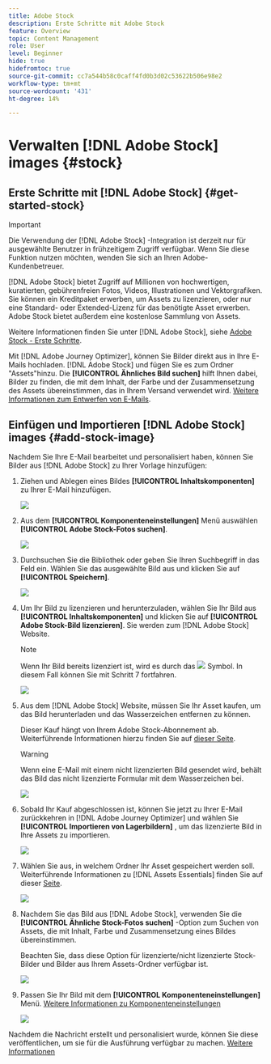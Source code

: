 ```yaml
---
title: Adobe Stock
description: Erste Schritte mit Adobe Stock
feature: Overview
topic: Content Management
role: User
level: Beginner
hide: true
hidefromtoc: true
source-git-commit: cc7a544b58c0caff4fd0b3d02c53622b506e98e2
workflow-type: tm+mt
source-wordcount: '431'
ht-degree: 14%

---
```


# Verwalten [!DNL Adobe Stock] images {#stock}

## Erste Schritte mit [!DNL Adobe Stock] {#get-started-stock}

>[!IMPORTANT]
>
> Die Verwendung der [!DNL Adobe Stock] -Integration ist derzeit nur für ausgewählte Benutzer in frühzeitigem Zugriff verfügbar. Wenn Sie diese Funktion nutzen möchten, wenden Sie sich an Ihren Adobe-Kundenbetreuer.

[!DNL Adobe Stock] bietet Zugriff auf Millionen von hochwertigen, kuratierten, gebührenfreien Fotos, Videos, Illustrationen und Vektorgrafiken. Sie können ein Kreditpaket erwerben, um Assets zu lizenzieren, oder nur eine Standard- oder Extended-Lizenz für das benötigte Asset erwerben. Adobe Stock bietet außerdem eine kostenlose Sammlung von Assets.

Weitere Informationen finden Sie unter [!DNL Adobe Stock], siehe [Adobe Stock - Erste Schritte](https://helpx.adobe.com/stock/get-started.html).

Mit [!DNL Adobe Journey Optimizer], können Sie Bilder direkt aus in Ihre E-Mails hochladen. [!DNL Adobe Stock] und fügen Sie es zum Ordner &quot;Assets&quot;hinzu. Die **[!UICONTROL Ähnliches Bild suchen]** hilft Ihnen dabei, Bilder zu finden, die mit dem Inhalt, der Farbe und der Zusammensetzung des Assets übereinstimmen, das in Ihrem Versand verwendet wird.
[Weitere Informationen zum Entwerfen von E-Mails](design-emails.md).

## Einfügen und Importieren [!DNL Adobe Stock] images {#add-stock-image}

Nachdem Sie Ihre E-Mail bearbeitet und personalisiert haben, können Sie Bilder aus [!DNL Adobe Stock] zu Ihrer Vorlage hinzufügen:

1. Ziehen und Ablegen eines Bildes **[!UICONTROL Inhaltskomponenten]** zu Ihrer E-Mail hinzufügen.

   ![](assets/stock_1.png)

1. Aus dem **[!UICONTROL Komponenteneinstellungen]** Menü auswählen **[!UICONTROL Adobe Stock-Fotos suchen]**.

   ![](assets/stock_2.png)

1. Durchsuchen Sie die Bibliothek oder geben Sie Ihren Suchbegriff in das Feld ein. Wählen Sie das ausgewählte Bild aus und klicken Sie auf **[!UICONTROL Speichern]**.

   ![](assets/stock_3.png)

1. Um Ihr Bild zu lizenzieren und herunterzuladen, wählen Sie Ihr Bild aus **[!UICONTROL Inhaltskomponenten]** und klicken Sie auf **[!UICONTROL Adobe Stock-Bild lizenzieren]**. Sie werden zum [!DNL Adobe Stock] Website.

   >[!NOTE]
   > Wenn Ihr Bild bereits lizenziert ist, wird es durch das ![](assets/stock_10.png) Symbol. In diesem Fall können Sie mit Schritt 7 fortfahren.

   ![](assets/stock_4.png)

1. Aus dem [!DNL Adobe Stock] Website, müssen Sie Ihr Asset kaufen, um das Bild herunterladen und das Wasserzeichen entfernen zu können.

   Dieser Kauf hängt von Ihrem Adobe Stock-Abonnement ab. Weiterführende Informationen hierzu finden Sie auf [dieser Seite](https://stock.adobe.com/plans).

   >[!WARNING]
   > Wenn eine E-Mail mit einem nicht lizenzierten Bild gesendet wird, behält das Bild das nicht lizenzierte Formular mit dem Wasserzeichen bei.

   ![](assets/stock_5.png)

1. Sobald Ihr Kauf abgeschlossen ist, können Sie jetzt zu Ihrer E-Mail zurückkehren in [!DNL Adobe Journey Optimizer] und wählen Sie **[!UICONTROL Importieren von Lagerbildern]** , um das lizenzierte Bild in Ihre Assets zu importieren.

   ![](assets/stock_6.png)

1. Wählen Sie aus, in welchem Ordner Ihr Asset gespeichert werden soll. Weiterführende Informationen zu [!DNL Assets Essentials] finden Sie auf dieser [Seite](assets-essentials.md#get-started-assets-essentials).

   ![](assets/stock_7.png)

1. Nachdem Sie das Bild aus [!DNL Adobe Stock], verwenden Sie die **[!UICONTROL Ähnliche Stock-Fotos suchen]** -Option zum Suchen von Assets, die mit Inhalt, Farbe und Zusammensetzung eines Bildes übereinstimmen.

   Beachten Sie, dass diese Option für lizenzierte/nicht lizenzierte Stock-Bilder und Bilder aus Ihrem Assets-Ordner verfügbar ist.

   ![](assets/stock_8.png)

1. Passen Sie Ihr Bild mit dem **[!UICONTROL Komponenteneinstellungen]** Menü. [Weitere Informationen zu Komponenteneinstellungen](content-components.md)

   ![](assets/stock_11.png)

Nachdem die Nachricht erstellt und personalisiert wurde, können Sie diese veröffentlichen, um sie für die Ausführung verfügbar zu machen. [Weitere Informationen](../messages/publish-manage-message.md)
